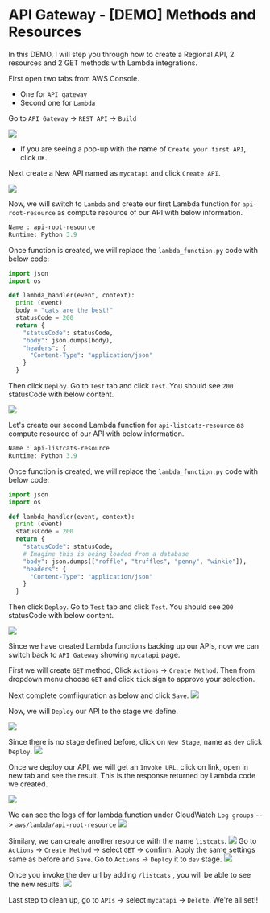 # API Gateway - [DEMO] Methods and Resources

In this DEMO, I will step you through how to create a Regional API, 2 resources and 2 GET methods with Lambda integrations.

First open two tabs from AWS Console.
 * One for `API gateway`
 * Second one for `Lambda`

Go to `API Gateway` -> `REST API` -> `Build`

![](images/restApi-build.png)

 * If you are seeing a pop-up with the name of `Create your first API`, click `OK`.

Next create a New API named as `mycatapi` and click `Create API`.

![](images/create-api.png)

Now, we will switch to `Lambda` and create our first Lambda function for `api-root-resource` as compute resource of our API with below information.

```python
Name : api-root-resource
Runtime: Python 3.9
```
Once function is created, we will replace the `lambda_function.py` code with below code:

```python
import json
import os

def lambda_handler(event, context):
  print (event)
  body = "cats are the best!"
  statusCode = 200
  return {
    "statusCode": statusCode,
    "body": json.dumps(body),
    "headers": {
      "Content-Type": "application/json"
    }
  }
```
Then click `Deploy`. Go to `Test` tab and click `Test`. You should see `200` statusCode with below content.

![](images/test-result-of-api-root-func.png)

Let's create our second Lambda function for `api-listcats-resource` as compute resource of our API with below information.

```python
Name : api-listcats-resource
Runtime: Python 3.9
```
Once function is created, we will replace the `lambda_function.py` code with below code:

```python
import json
import os

def lambda_handler(event, context):
  print (event)
  statusCode = 200
  return {
    "statusCode": statusCode,
    # Imagine this is being loaded from a database
    "body": json.dumps(["roffle", "truffles", "penny", "winkie"]),
    "headers": {
      "Content-Type": "application/json"
    }
  }
```
Then click `Deploy`. Go to `Test` tab and click `Test`. You should see `200` statusCode with below content.

![](images/test-result-of-listcats.png)

Since we have created Lambda functions backing up our APIs, now we can switch back to `API Gateway` showing `mycatapi` page.

First we will create `GET` method, Click `Actions` -> `Create Method`. Then  from dropdown menu choose `GET` and click `tick` sign to approve your selection.

Next complete comfiiguration as below and click `Save`.
![](images/get-method.png)

Now, we will `Deploy` our API to the stage we define.

![](images/deploy-api.png)

Since there is no stage defined before, click on `New Stage`, name as `dev` click `Deploy`.
![](images/stage-name.png)

Once we deploy our API, we will get an `Invoke URL`, click on link, open in new tab and see the result. This is the response returned by Lambda code we created.

![](images/api-response.png) 

We can see the logs of for lambda function under CloudWatch `Log groups` --> `aws/lambda/api-root-resource`
![](images/cw-logs.png)

Similary, we can create another resource with the name `listcats`.
![](images/create-resource.png) 
Go to `Actions` -> `Create Method` -> select `GET` -> confirm.
Apply the same settings same as before and `Save`. Go to `Actions` -> `Deploy` it to `dev` stage.
![](images/get-method-for-listcats.png) 

Once you invoke the dev url by adding `/listcats` , you will be able to see the new results.
![](images/response-listcats.png)

Last step to clean up, go to `APIs` -> select `mycatapi` -> `Delete`.
We're all set!!